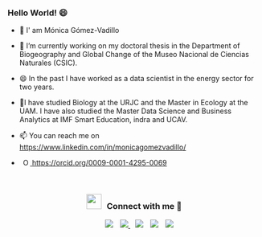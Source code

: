 ### Hello World! 😄

- 👋 I' am Mónica Gómez-Vadillo
- 🔭 I’m currently working on my doctoral thesis in the Department of Biogeography and Global Change of the Museo Nacional de Ciencias Naturales (CSIC).
- 😄 In the past I have worked as a data scientist in the energy sector for two years.
- 🌱I have studied Biology at the URJC and the Master in Ecology at the UAM. I have also studied the Master Data Science and Business Analytics at IMF Smart Education, indra and UCAV.
- 📫 You can reach me on https://www.linkedin.com/in/monicagomezvadillo/

-    <a
    id="cy-effective-orcid-url"
    class="underline"
     href="https://orcid.org/0009-0001-4295-0069"
     target="orcid.widget"
     rel="me noopener noreferrer"
     style="vertical-align: top">
     <img
        src="https://orcid.org/sites/default/files/images/orcid_16x16.png"
        style="width: 1em; margin-inline-start: 0.5em"
        alt="ORCID iD icon"/>
      https://orcid.org/0009-0001-4295-0069
    </a>



<br/>
<h3 align="center" > <img src="https://media.giphy.com/media/iY8CRBdQXODJSCERIr/giphy.gif" width="30" height="30" style="margin-right: 10px;">Connect with me 🤝 </h3>

<p align="center">

 <div align="center"  class="icons-social" style="margin-left: 10px;">
        <a style="margin-left: 10px;"  target="_blank" href="https://www.linkedin.com/in/monicagomezvadillo/">
			<img src="https://img.icons8.com/nolan/64/linkedin.png"></a>
	 <a style="margin-left: 10px;" target="_blank" href="https://bsky.app/profile/biomolic.bsky.social">
		 <img src="https://img.icons8.com/nolan/64/bluesky.png"> </a>
	   <a style="margin-left: 10px;" target="_blank" href="https://dev.to/100rabhcsmc">
		   <img src="https://img.icons8.com/external-sketchy-juicy-fish/0.6x/external-blog-online-services-sketchy-sketchy-juicy-fish.png"></a>
	 <a style="margin-left: 10px;" target="_blank" href="https://x.com/BioMolic">
			<img src="https://img.icons8.com/nolan/64/twitterx.png" ></a>
	 <a style="margin-left: 10px;" target="_blank" href="https://github.com/mgomezv26/mgomezv26">
		 <img src="https://img.icons8.com/nolan/64/github.png"></a>
      </div>

</p>

